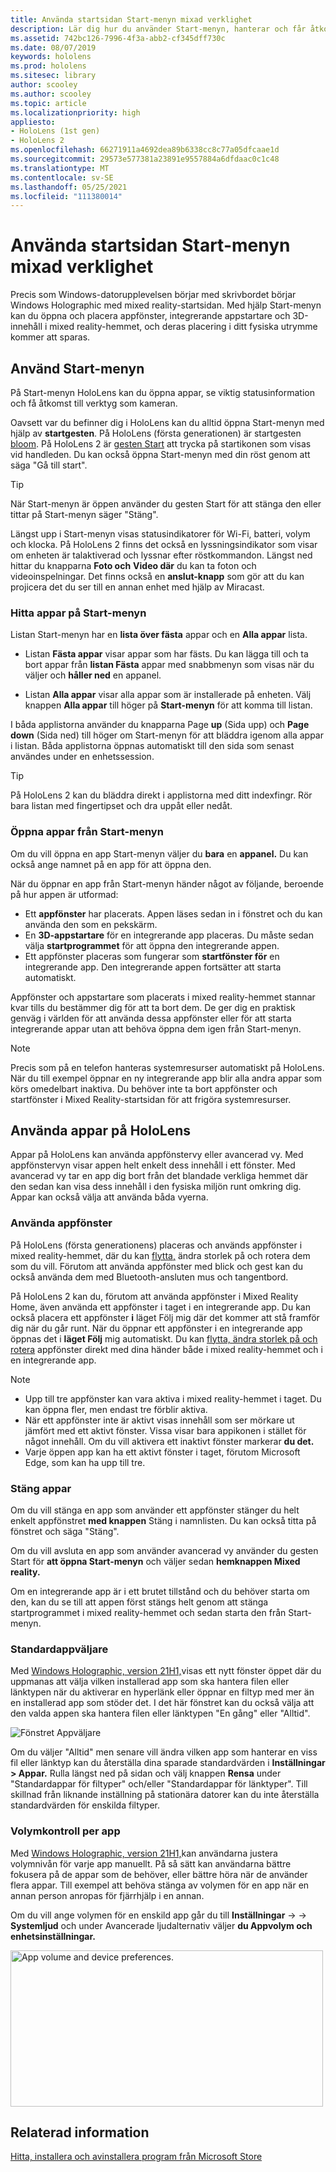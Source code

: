 ```yaml
---
title: Använda startsidan Start-menyn mixad verklighet
description: Lär dig hur du använder Start-menyn, hanterar och får åtkomst till appar och navigerar hem för mixad verklighet i HoloLens-enheter.
ms.assetid: 742bc126-7996-4f3a-abb2-cf345dff730c
ms.date: 08/07/2019
keywords: hololens
ms.prod: hololens
ms.sitesec: library
author: scooley
ms.author: scooley
ms.topic: article
ms.localizationpriority: high
appliesto:
- HoloLens (1st gen)
- HoloLens 2
ms.openlocfilehash: 66271911a4692dea89b6338cc8c77a05dfcaae1d
ms.sourcegitcommit: 29573e577381a23891e9557884a6dfdaac0c1c48
ms.translationtype: MT
ms.contentlocale: sv-SE
ms.lasthandoff: 05/25/2021
ms.locfileid: "111380014"
---
```

# <a name="use-the-start-menu-and-mixed-reality-home"></a>Använda startsidan Start-menyn mixad verklighet

Precis som Windows-datorupplevelsen börjar med skrivbordet börjar Windows Holographic med mixed reality-startsidan.  Med hjälp Start-menyn kan du öppna och placera appfönster, integrerande appstartare och 3D-innehåll i mixed reality-hemmet, och deras placering i ditt fysiska utrymme kommer att sparas.

## <a name="use-the-start-menu"></a>Använd Start-menyn

På Start-menyn HoloLens kan du öppna appar, se viktig statusinformation och få åtkomst till verktyg som kameran.

Oavsett var du befinner dig i HoloLens kan du alltid öppna Start-menyn med hjälp av **startgesten**.  På HoloLens (första generationen) är startgesten [bloom](https://support.microsoft.com/help/12644/hololens-use-gestures). På HoloLens 2 är [gesten Start](hololens2-basic-usage.md#start-gesture) att trycka på startikonen som visas vid handleden.  Du kan också öppna Start-menyn med din röst genom att säga "Gå till start".

> [!TIP]
> När Start-menyn är öppen använder du gesten Start för att stänga den eller tittar på Start-menyn säger "Stäng".

Längst upp i Start-menyn visas statusindikatorer för Wi-Fi, batteri, volym och klocka. På HoloLens 2 finns det också en lyssningsindikator som visar om enheten är talaktiverad och lyssnar efter röstkommandon. Längst ned hittar du knapparna **Foto och** **Video där** du kan ta foton och videoinspelningar.  Det finns också en **anslut-knapp** som gör att du kan projicera det du ser till en annan enhet med hjälp av Miracast.

### <a name="find-apps-on-start-menu"></a>Hitta appar på Start-menyn

Listan Start-menyn har en **lista över fästa** appar och en **Alla appar** lista.

- Listan **Fästa appar** visar appar som har fästs. Du kan lägga till och ta bort appar från **listan Fästa** appar med snabbmenyn som visas när du väljer och **håller ned** en appanel.

- Listan **Alla appar** visar alla appar som är installerade på enheten.  Välj knappen **Alla appar** till höger på **Start-menyn** för att komma till listan.

I båda applistorna använder du knapparna Page **up** (Sida upp) och **Page down** (Sida ned) till höger om Start-menyn för att bläddra igenom alla appar i listan.  Båda applistorna öppnas automatiskt till den sida som senast användes under en enhetssession.

> [!TIP]
> På HoloLens 2 kan du bläddra direkt i applistorna med ditt indexfingr. Rör bara listan med fingertipset och dra uppåt eller nedåt.

### <a name="open-apps-from-start-menu"></a>Öppna appar från Start-menyn

Om du vill öppna en app Start-menyn väljer du **bara** en **appanel.** Du kan också ange namnet på en app för att öppna den.

När du öppnar en app från Start-menyn händer något av följande, beroende på hur appen är utformad:

- Ett **appfönster** har placerats. Appen läses sedan in i fönstret och du kan använda den som en pekskärm.
- En **3D-appstartare** för en integrerande app placeras. Du måste sedan välja **startprogrammet** för att öppna den integrerande appen.
- Ett appfönster placeras som fungerar som **startfönster för** en integrerande app. Den integrerande appen fortsätter att starta automatiskt.

Appfönster och appstartare som placerats i mixed reality-hemmet stannar kvar tills du bestämmer dig för att ta bort dem.  De ger dig en praktisk genväg i världen för att använda dessa appfönster eller för att starta integrerande appar utan att behöva öppna dem igen från Start-menyn. 

> [!NOTE]
>Precis som på en telefon hanteras systemresurser automatiskt på HoloLens.  När du till exempel öppnar en ny integrerande app blir alla andra appar som körs omedelbart inaktiva. Du behöver inte ta bort appfönster och startfönster i Mixed Reality-startsidan för att frigöra systemresurser. 

## <a name="using-apps-on-hololens"></a>Använda appar på HoloLens

Appar på HoloLens kan använda appfönstervy eller avancerad vy. Med appfönstervyn visar appen helt enkelt dess innehåll i ett fönster. Med avancerad vy tar en app dig bort från det blandade verkliga hemmet där den sedan kan visa dess innehåll i den fysiska miljön runt omkring dig. Appar kan också välja att använda båda vyerna.

### <a name="use-app-windows"></a>Använda appfönster

På HoloLens (första generationens) placeras och används appfönster i mixed reality-hemmet, där du kan [flytta,](hololens1-basic-usage.md#move-resize-and-rotate-apps) ändra storlek på och rotera dem som du vill. Förutom att använda appfönster med blick och gest kan du också använda dem med Bluetooth-ansluten mus och tangentbord.

På HoloLens 2 kan du, förutom att använda appfönster i Mixed Reality Home, även använda ett appfönster i taget i en integrerande app. Du kan också placera ett appfönster **i** läget Följ mig där det kommer att stå framför dig när du går runt. När du öppnar ett appfönster i en integrerande app öppnas det i **läget Följ** mig automatiskt. Du kan [flytta, ändra storlek på och rotera](hololens2-basic-usage.md#move-resize-and-rotate-holograms) appfönster direkt med dina händer både i mixed reality-hemmet och i en integrerande app.

> [!NOTE]
>
> - Upp till tre appfönster kan vara aktiva i mixed reality-hemmet i taget. Du kan öppna fler, men endast tre förblir aktiva.
> - När ett appfönster inte är aktivt visas innehåll som ser mörkare ut jämfört med ett aktivt fönster.  Vissa visar bara appikonen i stället för något innehåll.  Om du vill aktivera ett inaktivt fönster markerar **du det.**
> - Varje öppen app kan ha ett aktivt fönster i taget, förutom Microsoft Edge, som kan ha upp till tre.

### <a name="close-apps"></a>Stäng appar

Om du vill stänga en app som använder ett appfönster stänger du helt enkelt appfönstret **med knappen** Stäng i namnlisten.  Du kan också titta på fönstret och säga "Stäng".

Om du vill avsluta en app som använder avancerad vy använder du gesten Start för **att öppna Start-menyn** och väljer sedan **hemknappen Mixed reality.**

Om en integrerande app är i ett brutet tillstånd och du behöver starta om den, kan du se till att appen först stängs helt genom att stänga startprogrammet i mixed reality-hemmet och sedan starta den från Start-menyn.

### <a name="default-app-picker"></a>Standardappväljare

Med [Windows Holographic, version 21H1,](hololens-release-notes.md#windows-holographic-version-21h1)visas ett nytt fönster öppet där du uppmanas att välja vilken installerad app som ska hantera filen eller länktypen när du aktiverar en hyperlänk eller öppnar en filtyp med mer än en installerad app som stöder det. I det här fönstret kan du också välja att den valda appen ska hantera filen eller länktypen "En gång" eller "Alltid".

![Fönstret Appväljare](images/default-app-picker.png)

Om du väljer "Alltid" men senare vill ändra vilken app som hanterar en viss fil eller länktyp kan du återställa dina sparade standardvärden i **Inställningar > Appar.** Rulla längst ned på sidan och välj knappen **Rensa** under "Standardappar för filtyper" och/eller "Standardappar för länktyper". Till skillnad från liknande inställning på stationära datorer kan du inte återställa standardvärden för enskilda filtyper.

### <a name="per-app-volume-control"></a>Volymkontroll per app

Med [Windows Holographic, version 21H1,](hololens-release-notes.md#windows-holographic-version-21h1)kan användarna justera volymnivån för varje app manuellt. På så sätt kan användarna bättre fokusera på de appar som de behöver, eller bättre höra när de använder flera appar. Till exempel att behöva stänga av volymen för en app när en annan person anropas för fjärrhjälp i en annan.

Om du vill ange volymen för en enskild app går du till **Inställningar**  ->    ->  **Systemljud** och under Avancerade ljudalternativ väljer **du Appvolym och enhetsinställningar.**

 <img alt="App volume and device preferences." src="./images/volume-per-app.jpg" width="500" height="250" />

## <a name="related-info"></a>Relaterad information

[Hitta, installera och avinstallera program från Microsoft Store](holographic-store-apps.md)
